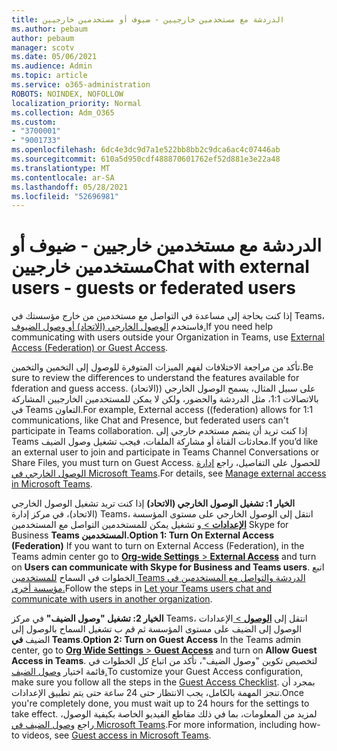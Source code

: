 ```yaml
---
title: الدردشة مع مستخدمين خارجيين - ضيوف أو مستخدمين خارجيين
ms.author: pebaum
author: pebaum
manager: scotv
ms.date: 05/06/2021
ms.audience: Admin
ms.topic: article
ms.service: o365-administration
ROBOTS: NOINDEX, NOFOLLOW
localization_priority: Normal
ms.collection: Adm_O365
ms.custom:
- "3700001"
- "9001733"
ms.openlocfilehash: 6dc4e3dc9d7a1e522bb8bb2c9dca6ac4c07446ab
ms.sourcegitcommit: 610a5d950cdf488870601762ef52d881e3e22a48
ms.translationtype: MT
ms.contentlocale: ar-SA
ms.lasthandoff: 05/28/2021
ms.locfileid: "52696981"
---
```

# <a name="chat-with-external-users---guests-or-federated-users"></a><span data-ttu-id="7fb22-102">الدردشة مع مستخدمين خارجيين - ضيوف أو مستخدمين خارجيين</span><span class="sxs-lookup"><span data-stu-id="7fb22-102">Chat with external users - guests or federated users</span></span>

<span data-ttu-id="7fb22-103">إذا كنت بحاجة إلى مساعدة في التواصل مع مستخدمين من خارج مؤسستك في Teams، فاستخدم [الوصول الخارجي (الاتحاد) أو وصول الضيوف.](/microsoftteams/manage-external-access#external-access-vs-guest-access)</span><span class="sxs-lookup"><span data-stu-id="7fb22-103">If you need help communicating with users outside your Organization in Teams, use [External Access (Federation) or Guest Access](/microsoftteams/manage-external-access#external-access-vs-guest-access).</span></span>

<span data-ttu-id="7fb22-104">تأكد من مراجعة الاختلافات لفهم الميزات المتوفرة للوصول إلى التخمين والتخمين.</span><span class="sxs-lookup"><span data-stu-id="7fb22-104">Be sure to review the differences to understand the features available for fderation and guess access.</span></span> <span data-ttu-id="7fb22-105">على سبيل المثال، يسمح الوصول الخارجي ((الاتحاد) بالاتصالات 1:1، مثل الدردشة والحضور، ولكن لا يمكن للمستخدمين الخارجيين المشاركة في Teams التعاون.</span><span class="sxs-lookup"><span data-stu-id="7fb22-105">For example, External access ((federation) allows for 1:1 communications, like Chat and Presence, but federated users can't participate in Teams collaboration.</span></span> <span data-ttu-id="7fb22-106">إذا كنت تريد أن ينضم مستخدم خارجي إلى Teams محادثات القناة أو مشاركة الملفات، فيجب تشغيل وصول الضيف.</span><span class="sxs-lookup"><span data-stu-id="7fb22-106">If you’d like an external user to join and participate in Teams Channel Conversations or Share Files, you must turn on Guest Access.</span></span> <span data-ttu-id="7fb22-107">للحصول على التفاصيل، راجع [إدارة الوصول الخارجي في Microsoft Teams](/microsoftteams/manage-external-access#external-access-vs-guest-access).</span><span class="sxs-lookup"><span data-stu-id="7fb22-107">For details, see [Manage external access in Microsoft Teams](/microsoftteams/manage-external-access#external-access-vs-guest-access).</span></span>

<span data-ttu-id="7fb22-108">**الخيار 1: تشغيل الوصول الخارجي (الاتحاد)** إذا كنت تريد تشغيل الوصول الخارجي (الاتحاد)، في مركز إدارة Teams، انتقل إلى الوصول الخارجي على مستوى المؤسسة [ **الإعدادات**  > ](https://admin.teams.microsoft.com/company-wide-settings/external-communications) و تشغيل يمكن للمستخدمين التواصل مع المستخدمين Skype for Business **Teams المستخدمين.**</span><span class="sxs-lookup"><span data-stu-id="7fb22-108">**Option 1: Turn On External Access (Federation)** If you want to turn on External Access (Federation), in the Teams admin center go to [**Org-wide Settings** > **External Access**](https://admin.teams.microsoft.com/company-wide-settings/external-communications) and turn on **Users can communicate with Skype for Business and Teams users**.</span></span> <span data-ttu-id="7fb22-109">اتبع الخطوات في السماح [للمستخدمين Teams الدردشة والتواصل مع المستخدمين في مؤسسة أخرى.](/microsoftteams/manage-external-access#let-your-teams-users-chat-and-communicate-with-users-in-another-organization)</span><span class="sxs-lookup"><span data-stu-id="7fb22-109">Follow the steps in [Let your Teams users chat and communicate with users in another organization](/microsoftteams/manage-external-access#let-your-teams-users-chat-and-communicate-with-users-in-another-organization).</span></span>

<span data-ttu-id="7fb22-110">**الخيار 2: تشغيل "وصول الضيف"** في مركز Teams، انتقل إلى [ **الوصول**  > ](https://admin.teams.microsoft.com/company-wide-settings/guest-configuration) الإعدادات الوصول إلى الضيف على مستوى المؤسسة ثم قم ب تشغيل السماح بالوصول إلى الضيف **في Teams**.</span><span class="sxs-lookup"><span data-stu-id="7fb22-110">**Option 2: Turn on Guest Access** In the Teams admin center, go to [**Org Wide Settings** > **Guest Access**](https://admin.teams.microsoft.com/company-wide-settings/guest-configuration) and turn on **Allow Guest Access in Teams**.</span></span> <span data-ttu-id="7fb22-111">لتخصيص تكوين "وصول الضيف"، تأكد من اتباع كل الخطوات في قائمة اختيار [وصول الضيف.](/microsoftteams/guest-access-checklist)</span><span class="sxs-lookup"><span data-stu-id="7fb22-111">To customize your Guest Access configuration, make sure you follow all the steps in the [Guest Access Checklist](/microsoftteams/guest-access-checklist).</span></span> <span data-ttu-id="7fb22-112">بمجرد أن تنجز المهمة بالكامل، يجب الانتظار حتى 24 ساعة حتى يتم تطبيق الإعدادات.</span><span class="sxs-lookup"><span data-stu-id="7fb22-112">Once you're completely done, you must wait up to 24 hours for the settings to take effect.</span></span> <span data-ttu-id="7fb22-113">لمزيد من المعلومات، بما في ذلك مقاطع الفيديو الخاصة بكيفية الوصول، راجع [وصول الضيف في Microsoft Teams](/microsoftteams/guest-access).</span><span class="sxs-lookup"><span data-stu-id="7fb22-113">For more information, including how-to videos, see [Guest access in Microsoft Teams](/microsoftteams/guest-access).</span></span>
